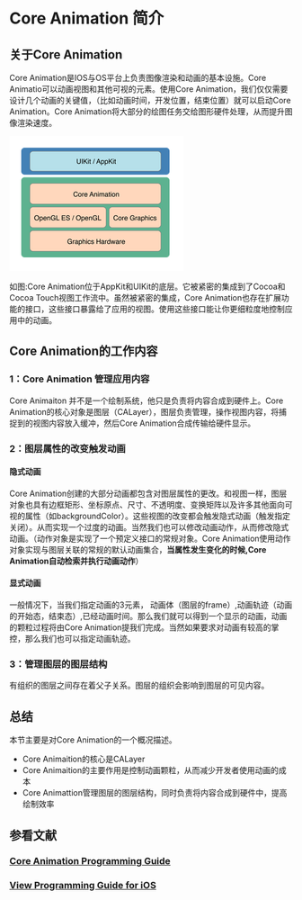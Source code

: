 # Core Animation 简介
## 关于Core Animation
Core Animation是IOS与OS平台上负责图像渲染和动画的基本设施。Core Animatio可以动画视图和其他可视的元素。使用Core Animation，我们仅仅需要设计几个动画的关键值，（比如动画时间，开发位置，结束位置）就可以启动Core Animation。Core Animation将大部分的绘图任务交给图形硬件处理，从而提升图像渲染速度。

![image](https://github.com/Ambtion/ambtion.github.io/blob/master/imageSource/CoreAnimaiton/CoreAnimation/CoreAnimaiton_FrameWorlk.png?raw=ture)

如图:Core Animation位于AppKit和UIKit的底层。它被紧密的集成到了Cocoa和Cocoa Touch视图工作流中。虽然被紧密的集成，Core Animation也存在扩展功能的接口，这些接口暴露给了应用的视图。使用这些接口能让你更细粒度地控制应用中的动画。


## Core Animation的工作内容

### 1：Core Animation 管理应用内容

Core Animaiton 并不是一个绘制系统，他只是负责将内容合成到硬件上。Core Animation的核心对象是图层（CALayer），图层负责管理，操作视图内容，将捕捉到的视图内容放入缓冲，然后Core Animation合成传输给硬件显示。


### 2：图层属性的改变触发动画

#### 隐式动画
Core Animation创建的大部分动画都包含对图层属性的更改。和视图一样，图层对象也具有边框矩形、坐标原点、尺寸、不透明度、变换矩阵以及许多其他面向可视的属性（如backgroundColor）。这些视图的改变都会触发隐式动画（触发指定关闭）。从而实现一个过度的动画。当然我们也可以修改动画动作，从而修改隐式动画。（动作对象是实现了一个预定义接口的常规对象。Core Animation使用动作对象实现与图层关联的常规的默认动画集合，__当属性发生变化的时候,Core Animation自动检索并执行动画动作__）

#### 显式动画

一般情况下，当我们指定动画的3元素， 动画体（图层的frame）,动画轨迹（动画的开始态，结束态）,已经动画时间。那么我们就可以得到一个显示的动画，动画的颗粒过程将由Core Animation提我们完成。当然如果要求对动画有较高的掌控，那么我们也可以指定动画轨迹。


### 3：管理图层的图层结构

有组织的图层之间存在着父子关系。图层的组织会影响到图层的可见内容。



## 总结
本节主要是对Core Animation的一个概况描述。

* Core Animaition的核心是CALayer
* Core Animaition的主要作用是控制动画颗粒，从而减少开发者使用动画的成本
* Core Animattion管理图层的图层结构，同时负责将内容合成到硬件中，提高绘制效率

## 参看文献

### [Core Animation Programming Guide](https://developer.apple.com/library/ios/documentation/Cocoa/Conceptual/CoreAnimation_guide/Introduction/Introduction.html)

### [View Programming Guide for iOS](https://developer.apple.com/library/ios/documentation/WindowsViews/Conceptual/ViewPG_iPhoneOS/Introduction/Introduction.html#//apple_ref/doc/uid/TP40009503)



